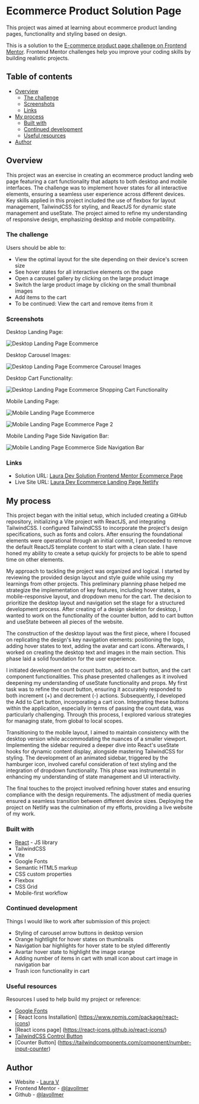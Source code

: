 # Ecommerce Product Solution Page

This project was aimed at learning about ecommerce product landing pages, functionality and styling based on design.

This is a solution to the [E-commerce product page challenge on Frontend Mentor](https://www.frontendmentor.io/solutions/responsive-ecommerce-landing-page-tailwindcss-reactjs-vite-XknmCrVmjT). Frontend Mentor challenges help you improve your coding skills by building realistic projects.

## Table of contents

- [Overview](#overview)
  - [The challenge](#the-challenge)
  - [Screenshots](#screenshots)
  - [Links](#links)
- [My process](#my-process)
  - [Built with](#built-with)
  - [Continued development](#continued-development)
  - [Useful resources](#useful-resources)
- [Author](#author)

## Overview

This project was an exercise in creating an ecommerce product landing web page featuring a cart functionality that adapts to both desktop and mobile interfaces. The challenge was to implement hover states for all interactive elements, ensuring a seamless user experience across different devices. Key skills applied in this project included the use of flexbox for layout management, TailwindCSS for styling, and ReactJS for dynamic state management and useState. The project aimed to refine my understanding of responsive design, emphasizing desktop and mobile compatibility.

### The challenge

Users should be able to:

- View the optimal layout for the site depending on their device's screen size
- See hover states for all interactive elements on the page
- Open a carousel gallery by clicking on the large product image
- Switch the large product image by clicking on the small thumbnail images
- Add items to the cart
- To be continued: View the cart and remove items from it

### Screenshots

Desktop Landing Page:

![Desktop Landing Page Ecommerce](./src/assets/DesktopLandingPage_Ecommerce.png)

Desktop Carousel Images:

![Desktop Landing Page Ecommerce Carousel Images](./src/assets/DesktopLandingPage_EcommerceCarousel.png)

Desktop Cart Functionality:

![Desktop Landing Page Ecommerce Shopping Cart Functionality](./src/assets/DesktopLandingPage_EcommerceCart.png)

Mobile Landing Page:

![Mobile Landing Page Ecommerce](./src/assets/MobileLandingPage_Ecommerce.png)

![Mobile Landing Page Ecommerce Page 2](./src/assets/MobileLandingPage_Ecommerce2.png)

Mobile Landing Page Side Navigation Bar:

![Mobile Landing Page Ecommerce Side Navigation Bar](./src/assets/MobileLandingPage_EcommerceSidenavBar.png)


### Links

- Solution URL: [Laura Dev Solution Frontend Mentor Ecommerce Page](https://www.frontendmentor.io/solutions/responsive-ecommerce-landing-page-tailwindcss-reactjs-vite-XknmCrVmjT)
- Live Site URL: [Laura Dev Ecommerce Landing Page Netlify](https://ecommercelandingpage-lauradev.netlify.app/)

## My process

This project began with the initial setup, which included creating a GitHub repository, initializing a Vite project with ReactJS, and integrating TailwindCSS. I configured TailwindCSS to incorporate the project's design specifications, such as fonts and colors. After ensuring the foundational elements were operational through an initial commit, I proceeded to remove the default ReactJS template content to start with a clean slate. I have honed my ability to create a setup quickly for projects to be able to spend time on other elements.

My approach to tackling the project was organized and logical. I started by reviewing the provided design layout and style guide while using my learnings from other projects. This preliminary planning phase helped me strategize the implementation of key features, including hover states, a mobile-responsive layout, and dropdown menu for the cart. The decision to prioritize the desktop layout and navigation set the stage for a structured development process. After creating of a design skeleton for desktop, I wanted to work on the functionality of the counter button, add to cart button and useState between all pieces of the website.

The construction of the desktop layout was the first piece, where I focused on replicating the design's key navigation elements: positioning the logo, adding hover states to text, adding the avatar and cart icons. Afterwards, I worked on creating the desktop text and images in the main section. This phase laid a solid foundation for the user experience.

I initiated development on the count button, add to cart button, and the cart component functionalities. This phase presented challenges as it involved deepening my understanding of useState functionality and props. My first task was to refine the count button, ensuring it accurately responded to both increment (+) and decrement (-) actions. Subsequently, I developed the Add to Cart button, incorporating a cart icon. Integrating these buttons within the application, especially in terms of passing the count data, was particularly challenging. Through this process, I explored various strategies for managing state, from global to local scopes.

Transitioning to the mobile layout, I aimed to maintain consistency with the desktop version while accommodating the nuances of a smaller viewport. Implementing the sidebar required a deeper dive into React's useState hooks for dynamic content display, alongside mastering TailwindCSS for styling. The development of an animated sidebar, triggered by the hamburger icon, involved careful consideration of text styling and the integration of dropdown functionality. This phase was instrumental in enhancing my understanding of state management and UI interactivity.

The final touches to the project involved refining hover states and ensuring compliance with the design requirements. The adjustment of media queries ensured a seamless transition between different device sizes. Deploying the project on Netlify was the culmination of my efforts, providing a live website of my work.


### Built with

- [React](https://reactjs.org/) - JS library
- TailwindCSS
- Vite
- Google Fonts
- Semantic HTML5 markup
- CSS custom properties
- Flexbox
- CSS Grid
- Mobile-first workflow


### Continued development

Things I would like to work after submission of this project:
- Styling of carousel arrow buttons in desktop version
- Orange hightlight for hover states on thumbnails
- Navigation bar highlights for hover state to be styled differently
- Avartar hover state to highlight the image orange
- Adding number of items in cart with small icon about cart image in navigation bar
- Trash icon functionality in cart


### Useful resources

Resources I used to help build my project or reference:

- [Google Fonts](https://fonts.google.com/specimen/Kumbh+Sans) 
- [ React Icons Installation] (https://www.npmjs.com/package/react-icons)
- [React icons page] (https://react-icons.github.io/react-icons/)
- [TailwindCSS Control Button](https://flowbite.com/docs/forms/number-input/)
- [Counter Button] (https://tailwindcomponents.com/component/number-input-counter)

## Author

- Website - [Laura V](https://lauradeveloper.com/)
- Frontend Mentor - [@lavollmer](https://www.frontendmentor.io/profile/lavollmer)
- Github - [@lavollmer](https://github.com/lavollmer)



